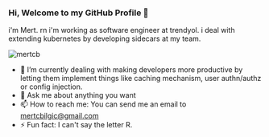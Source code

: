 ### Hi, Welcome to my GitHub Profile 👋

i'm Mert. rn i'm working as software engineer at trendyol. i deal with extending kubernetes by developing sidecars at my team. 


<p align="left"> <img src="https://komarev.com/ghpvc/?username=mertcb" alt="mertcb" /> </p>

- 🌱 I’m currently dealing with making developers more productive by letting them implement things like caching mechanism, user authn/authz or config injection.
- 💬 Ask me about anything you want
- 📫 How to reach me: You can send me an email to [mertcbilgic@gmail.com](mailto://mertcbilgic@gmail.com)
- ⚡ Fun fact: I can't say the letter R.

